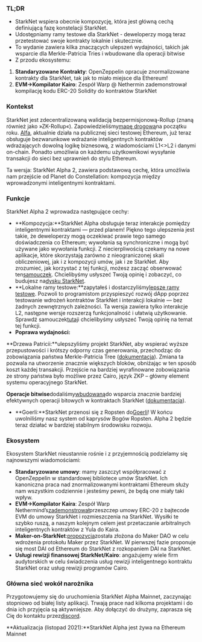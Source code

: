 ### TL;DR

* StarkNet wspiera obecnie kompozycję, która jest główną cechą definiującą fazę konstelacji StarkNet.
* Udostępniamy ramy testowe dla StarkNet - deweloperzy mogą teraz przetestować swoje kontrakty lokalnie i skutecznie.
* To wydanie zawiera kilka znaczących ulepszeń wydajności, takich jak wsparcie dla Merkle-Patricia Tries i wbudowane dla operacji bitwise
* Z przodu ekosystemu:

1. **Standaryzowane Kontrakty**: OpenZeppelin opracuje znormalizowane kontrakty dla StarkNet, tak jak to miało miejsce dla Ethereum!
2. **EVM->Kompilator Kairo**: Zespół Warp @ Nethermin zademonstrował kompilację kodu ERC-20 Solidity do kontraktów StarkNet

### Kontekst

StarkNet jest zdecentralizowaną walidacją bezpermisjonową-Rollup (znaną również jako »ZK-Rollup«). Zapowiedzieliśmy[mapę drogową](https://medium.com/starkware/on-the-road-to-starknet-a-permissionless-stark-powered-l2-zk-rollup-83be53640880)na początku roku. [Alfa](https://medium.com/starkware/starknet-alpha-1-90c3348cca4f), aktualnie działa na publicznej sieci testowej Ethereum, już teraz obsługuje bezwarunkowe wdrażanie inteligentnych kontraktów wdrażających dowolną logikę biznesową, z wiadomościami L1<>L2 i danymi on-chain. Ponadto umożliwia on każdemu użytkownikowi wysyłanie transakcji do sieci bez uprawnień do stylu Ethereum.

Ta wersja: StarkNet Alpha 2, zawiera podstawową cechę, która umożliwia nam przejście od Planet do Constellation: kompozycja między wprowadzonymi inteligentnymi kontraktami.

### Funkcje

StarkNet Alpha 2 wprowadza następujące cechy:

* **Kompozycja:**StarkNet Alpha obsługuje teraz interakcje pomiędzy inteligentnymi kontraktami — przed planem! Piękno tego ulepszenia jest takie, że deweloperzy mogą oczekiwać prawie tego samego doświadczenia co Ethereum; wywołania są synchroniczne i mogą być używane jako wywołania funkcji. Z niecierpliwością czekamy na nowe aplikacje, które skorzystają zarówno z nieograniczonej skali obliczeniowej, jak i z kompozycji umów, jak i ze StarkNet. Aby zrozumieć, jak korzystać z tej funkcji, możesz zacząć obserwować ten[samouczek](https://www.cairo-lang.org/docs/hello_starknet/calling_contracts.html). Chcielibyśmy usłyszeć Twoją opinię i zobaczyć, co budujesz na[dysku StarkNet](https://discord.gg/uJ9HZTUk2Y).
* **Lokalne ramy testowe:**zapytałeś i dostarczyliśmy[lepsze ramy testowe](https://github.com/starkware-libs/cairo-lang/tree/master/src/starkware/starknet/testing). Pozwoli to programistom przyspieszyć rozwój dApp poprzez testowanie wdrożeń kontraktów StarkNet i interakcji lokalnie — bez żadnych zewnętrznych zależności. Ta wersja zawiera tylko interakcje L2, następne wersje rozszerzą funkcjonalność i ułatwią użytkowanie. Sprawdź samouczek[tutaj](https://www.cairo-lang.org/docs/hello_starknet/unit_tests.html)i chcielibyśmy usłyszeć Twoją opinię na temat tej funkcji.
* **Poprawa wydajności:**

**Drzewa Patricii:**ulepszyliśmy projekt StarkNet, aby wspierać wyższe przepustowości i krótszy odporny czas generowania, przechodząc do zobowiązania państwa Merkle-Patricia Tree ([dokumentacja](https://github.com/starkware-libs/cairo-lang/blob/master/src/starkware/cairo/common/patricia_utils.py)). Zmiana ta pozwala na utworzenie znacznie większych bloków, obniżając w ten sposób koszt każdej transakcji. Przejście na bardziej wyrafinowane zobowiązania ze strony państwa było możliwe przez Cairo, język ZKP – główny element systemu operacyjnego StarkNet.

**Operacje bitwise**dodaliśmy[wbudowaną](https://www.cairo-lang.org/docs/how_cairo_works/builtins.html)do wsparcia znacznie bardziej efektywnych operacji bitowych w kontraktach StarkNet ([dokumentacja](https://www.cairo-lang.org/docs/reference/common_library.html#common-library-bitwise)).

* **Goerli:**StarkNet przenosi się z Ropsten do[Goerli](https://goerli.etherscan.io/address/0xee02F29aE9A4988aE064940bF11954d6eafE26Ac)! W końcu uwolniliśmy nasz system od kaprysów Bogów Ropsten. Alpha 2 będzie teraz działać w bardziej stabilnym środowisku rozwoju.

### Ekosystem

Ekosystem StarkNet nieustannie rośnie i z przyjemnością podzielamy się najnowszymi wiadomościami:

* **Standaryzowane umowy**: mamy zaszczyt współpracować z OpenZeppelin w standardowej bibliotece umów StarkNet. Ich kanoniczna praca nad znormalizowanymi kontraktami Ethereum służy nam wszystkim codziennie i jesteśmy pewni, że będą one miały taki wpływ.
* **EVM->Kompilator Kaira**: Zespół Warp Nethermind’s[zademonstrował](https://medium.com/nethermind-eth/warp-your-way-to-starknet-ddd6856875e0)przeszczep umowy ERC-20 z bajtecode EVM do umowy StarkNet i rozmieszczenia na StarkNet. Wysiłki te szybko ruszą, a naszym kolejnym celem jest przetaczanie arbitralnych inteligentnych kontraktów z Yula do Kaira.
* **Maker-on-StarkNet**:[propozycja](https://forum.makerdao.com/t/mip39c2-sp19-adding-the-starknet-engineering-core-unit-sne-001/9745)została złożona do Maker DAO w celu wdrożenia protokołu Maker przez StarkNet. W pierwszej fazie proponuje się most DAI od Ethereum do StarkNet z rozkopaniem DAI na StarkNet.
* **Usługi rewizji finansowej StarkNet/Kairo**: angażujemy wiele firm audytorskich w celu świadczenia usług rewizji inteligentnego kontraktu StarkNet oraz usług rewizji programów Cairo.

### Główna sieć wokół narożnika

Przygotowujemy się do uruchomienia StarkNet Alpha Mainnet, zaczynając stopniowo od białej listy aplikacji. Trwają prace nad kilkoma projektami i do dnia ich przyjęcia są aktywniejsze. Aby dołączyć do drużyny, zaprasza się Cię do kontaktu przez[discord](https://discord.gg/uJ9HZTUk2Y).

**Aktualizacja (listopad 2021):**StarkNet Alpha jest żywa na Ethereum Mainnet
